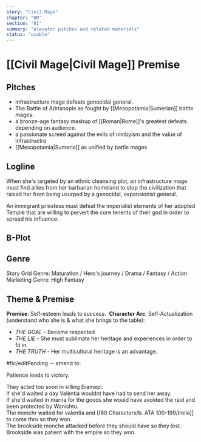 ```yaml
---
story: "Civil Mage"
chapter: "00"
section: "01"
summary: "elevator pitches and related materials"
status: "usable"
---
```


# [[Civil Mage|Civil Mage]] Premise
## Pitches

* infrastructure mage defeats genocidal general. 
* The Battle of Adrianople as fought by [[Mesopotamia|Sumerian]] battle mages.
* a bronze-age fantasy mashup of [[Roman|Rome]]'s greatest defeats. 
depending on audience.
* a passionate screed against the evils of nimbyism and the value of infrastructre
* [[Mesopotamia|Sumeria]] as unified by battle mages

## Logline
When she's targeted by an ethnic cleansing plot, an infrastructure mage must find allies from her barbarian homeland to stop the civilization that raised her from being usurped by a genocidal, expansionist general. 

An immigrant priestess must defeat the imperialist elements of her adopted Temple that are willing to pervert the core tenents of their god in order to spread his influence.

## B-Plot

## Genre
Story Grid Genre: Maturation / Hero's journey / Drama / Fantasy / Action
Marketing Genre: High Fantasy

## Theme & Premise
**Premise**: Self-esteem leads to success. 
**Character Arc**: Self-Actualization (understand who she is & what she brings to the table):

-   _THE GOAL -_ Become respected
-   _THE LIE -_ She must sublimate her heritage and experiences in order to fit in.
-   _THE TRUTH -_ Her multicultural heritage is an advantage.

#fic/editPending  -- amend to: 

Patience leads to victory.  
  
They acted too soon in killing Eramepi.  
If she'd waited a day Valentia wouldnt have had to send her away.  
If she'd waited in marna for the goods she would have avoided the raid and been protected by Wanishtu.  
The monchr waited for valentia and [[60 Characters/b. ATA 100-199/Irella]] to come thru so they won.  
The brookside monche attacked before they should have so they lost.  
Brookside was patient with the empire so they won.

